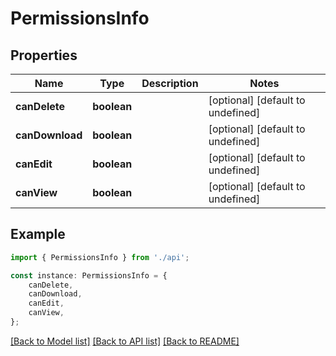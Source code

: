 # PermissionsInfo


## Properties

Name | Type | Description | Notes
------------ | ------------- | ------------- | -------------
**canDelete** | **boolean** |  | [optional] [default to undefined]
**canDownload** | **boolean** |  | [optional] [default to undefined]
**canEdit** | **boolean** |  | [optional] [default to undefined]
**canView** | **boolean** |  | [optional] [default to undefined]

## Example

```typescript
import { PermissionsInfo } from './api';

const instance: PermissionsInfo = {
    canDelete,
    canDownload,
    canEdit,
    canView,
};
```

[[Back to Model list]](../README.md#documentation-for-models) [[Back to API list]](../README.md#documentation-for-api-endpoints) [[Back to README]](../README.md)
